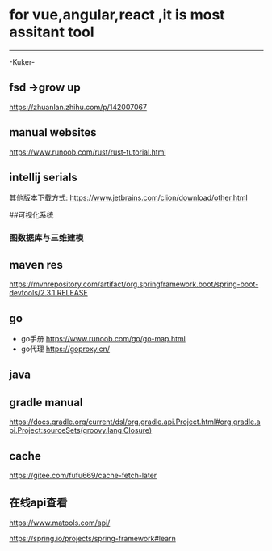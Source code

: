 # for vue,angular,react ,it is most assitant tool 
---
-Kuker-


## fsd ->grow up
https://zhuanlan.zhihu.com/p/142007067


## manual websites

https://www.runoob.com/rust/rust-tutorial.html


## intellij serials 
其他版本下载方式:
https://www.jetbrains.com/clion/download/other.html


##可视化系统

### 图数据库与三维建模
 
### 


## maven res

https://mvnrepository.com/artifact/org.springframework.boot/spring-boot-devtools/2.3.1.RELEASE


## go 
- go手册 https://www.runoob.com/go/go-map.html
- go代理 https://goproxy.cn/

## java


## gradle manual

https://docs.gradle.org/current/dsl/org.gradle.api.Project.html#org.gradle.api.Project:sourceSets(groovy.lang.Closure)



## cache 

https://gitee.com/fufu669/cache-fetch-later


## 在线api查看

https://www.matools.com/api/

https://spring.io/projects/spring-framework#learn